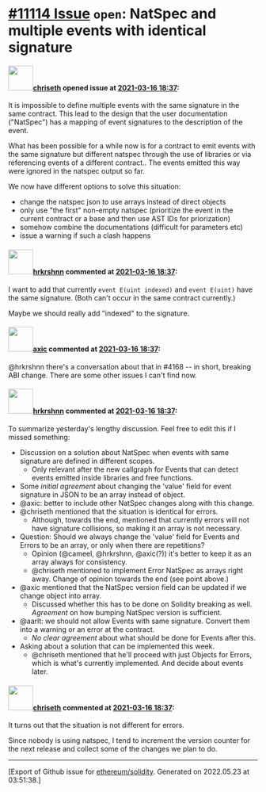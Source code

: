# [\#11114 Issue](https://github.com/ethereum/solidity/issues/11114) `open`: NatSpec and multiple events with identical signature

#### <img src="https://avatars.githubusercontent.com/u/9073706?v=4" width="50">[chriseth](https://github.com/chriseth) opened issue at [2021-03-16 18:37](https://github.com/ethereum/solidity/issues/11114):

It is impossible to define multiple events with the same signature in the same contract. This lead to the design that the user documentation ("NatSpec") has a mapping of event signatures to the description of the event.

What has been possible for a while now is for a contract to emit events with the same signature but different natspec through the use of libraries or via referencing events of a different contract.. The events emitted this way were ignored in the natspec output so far.

We now have different options to solve this situation:
 - change the natspec json to use arrays instead of direct objects
 - only use "the first" non-empty natspec (prioritize the event in the current contract or a base and then use AST IDs for priorization)
 - somehow combine the documentations (difficult for parameters etc)
 - issue a warning if such a clash happens

#### <img src="https://avatars.githubusercontent.com/u/13174375?u=52d702cb6bec53b561afa293cf9cd53ef7a63924&v=4" width="50">[hrkrshnn](https://github.com/hrkrshnn) commented at [2021-03-16 18:37](https://github.com/ethereum/solidity/issues/11114#issuecomment-801072188):

I want to add that currently `event E(uint indexed)` and `event E(uint)` have the same signature. (Both can't occur in the same contract currently.)

Maybe we should really add "indexed" to the signature.

#### <img src="https://avatars.githubusercontent.com/u/20340?v=4" width="50">[axic](https://github.com/axic) commented at [2021-03-16 18:37](https://github.com/ethereum/solidity/issues/11114#issuecomment-801097250):

@hrkrshnn there's a conversation about that in #4168 -- in short, breaking ABI change. There are some other issues I can't find now.

#### <img src="https://avatars.githubusercontent.com/u/13174375?u=52d702cb6bec53b561afa293cf9cd53ef7a63924&v=4" width="50">[hrkrshnn](https://github.com/hrkrshnn) commented at [2021-03-16 18:37](https://github.com/ethereum/solidity/issues/11114#issuecomment-801799678):

To summarize yesterday's lengthy discussion. Feel free to edit this if I missed something:

-   Discussion on a solution about NatSpec when events with same
    signature are defined in different scopes.
    -   Only relevant after the new callgraph for Events that can detect
        events emitted inside libraries and free functions.
-   Some *initial agreement* about changing the 'value' field for
    event signature in JSON to be an array instead of object.
-   @axic: better to include other NatSpec changes along with this
    change.
-   @chriseth mentioned that the situation is identical for errors.
    -   Although, towards the end, mentioned that currently errors will
        not have signature collisions, so making it an array is not
        necessary.
-   Question: Should we always change the 'value' field for Events and
    Errors to be an array, or only when there are repetitions?
    -   Opinion (@cameel, @hrkrshnn, @axic(?)) it's better to keep it as
        an array always for consistency.
    -   @chriseth mentioned to implement Error NatSpec as arrays right
        away. Change of opinion towards the end (see point above.)
-   @axic mentioned that the NatSpec version field can be updated if
    we change object into array.
    -   Discussed whether this has to be done on Solidity breaking as
        well. *Agreement* on how bumping NatSpec version is sufficient.
-   @aarlt: we should not allow Events with same signature. Convert
    them into a warning or an error at the contract.
    -    *No clear agreement* about what should be done for Events after this.
-   Asking about a solution that can be implemented this week.
    -   @chriseth mentioned that he'll proceed with just Objects for
        Errors, which is what's currently implemented. And decide about
        events later.

#### <img src="https://avatars.githubusercontent.com/u/9073706?v=4" width="50">[chriseth](https://github.com/chriseth) commented at [2021-03-16 18:37](https://github.com/ethereum/solidity/issues/11114#issuecomment-801950268):

It turns out that the situation is not different for errors.

Since nobody is using natspec, I tend to increment the version counter for the next release and collect some of the changes we plan to do.


-------------------------------------------------------------------------------



[Export of Github issue for [ethereum/solidity](https://github.com/ethereum/solidity). Generated on 2022.05.23 at 03:51:38.]

